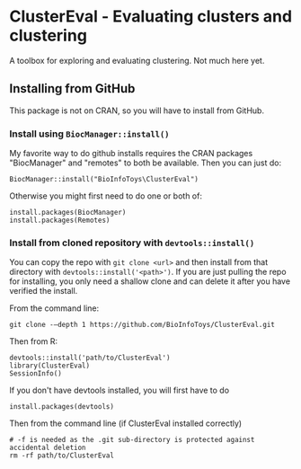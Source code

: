 # ClusterEval - Evaluating clusters and clustering

A toolbox for exploring and evaluating clustering. Not much here yet.

## Installing from GitHub

This package is not on CRAN, so you will have to install from GitHub.

### Install using `BiocManager::install()`

My favorite way to do github installs requires the CRAN packages "BiocManager" and "remotes" to both be available. Then you can just do:

```
BiocManager::install("BioInfoToys\ClusterEval")
```

Otherwise you might first need to do one or both of:

```
install.packages(BiocManager)
install.packages(Remotes)
```

### Install from cloned repository with `devtools::install()` 

You can copy the repo with `git clone <url>` and then install from that directory with `devtools::install('<path>')`. If you are just pulling the repo for installing, you only need a shallow clone and can delete it after you have verified the install.

From the command line:

```
git clone -–depth 1 https://github.com/BioInfoToys/ClusterEval.git
```

Then from R:

```
devtools::install('path/to/ClusterEval')
library(ClusterEval)
SessionInfo()
```

If you don't have devtools installed, you will first have to do

```
install.packages(devtools)
```

Then from the command line (if ClusterEval installed correctly)

```
# -f is needed as the .git sub-directory is protected against accidental deletion
rm -rf path/to/ClusterEval
```

